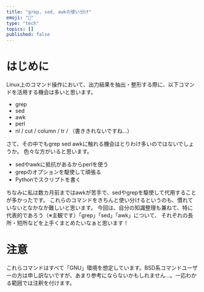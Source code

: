 ```yaml
---
title: "grep, sed, awkの使い分け"
emoji: "🙌"
type: "tech"
topics: []
published: false
---
```


# はじめに

Linux上のコマンド操作において、出力結果を抽出・整形する際に、以下コマンドを活用する機会は多いと思います。
- grep
- sed
- awk
- perl
- nl / cut / column / tr / （書ききれないですね…）
  
さて、その中でもgrep sed awkに触れる機会はとりわけ多いのではないでしょうか。
色々な方がいると思います。
- sedやawkに抵抗があるからperlを使う
- grepのオプションを駆使して頑張る
- Pythonでスクリプトを書く

ちなみに私は数カ月前まではawkが苦手で、sedやgrepを駆使して代用することが多かったです。
これらのコマンドをきちんと使い分けるというのも、慣れていないとなかなか難しいと思います。
今回は、自分の知識整理も兼ねて、特に代表的であろう（※主観です）「grep」「sed」「awk」について、
それぞれの長所・短所などを上手くまとめたいなぁと思います！


# 注意
これらコマンドはすべて「GNU」環境を想定しています。BSD系コマンドユーザーの方は申し訳ないですが、あまり参考にならないかもしれません…。一応わかる範囲では注釈を付けます。


